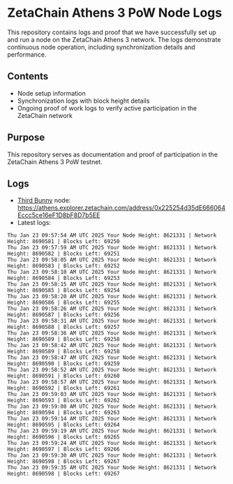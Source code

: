 # ZetaChain Athens 3 PoW Node Logs
This repository contains logs and proof that we have successfully set up and run a node on the ZetaChain Athens 3 network. The logs demonstrate continuous node operation, including synchronization details and performance.

## Contents
- Node setup information
- Synchronization logs with block height details
- Ongoing proof of work logs to verify active participation in the ZetaChain network

## Purpose
This repository serves as documentation and proof of participation in the ZetaChain Athens 3 PoW testnet.

## Logs

- [Third Bunny](https://thirdbunny.xyz/) node: https://athens.explorer.zetachain.com/address/0x225254d35dE666064Eccc5ce16eF1D8bF8D7b5EE
- Latest logs:
```
Thu Jan 23 09:57:54 AM UTC 2025 Your Node Height: 8621331 | Network Height: 8690581 | Blocks Left: 69250
Thu Jan 23 09:57:59 AM UTC 2025 Your Node Height: 8621331 | Network Height: 8690582 | Blocks Left: 69251
Thu Jan 23 09:58:05 AM UTC 2025 Your Node Height: 8621331 | Network Height: 8690583 | Blocks Left: 69252
Thu Jan 23 09:58:10 AM UTC 2025 Your Node Height: 8621331 | Network Height: 8690584 | Blocks Left: 69253
Thu Jan 23 09:58:15 AM UTC 2025 Your Node Height: 8621331 | Network Height: 8690585 | Blocks Left: 69254
Thu Jan 23 09:58:20 AM UTC 2025 Your Node Height: 8621331 | Network Height: 8690586 | Blocks Left: 69255
Thu Jan 23 09:58:26 AM UTC 2025 Your Node Height: 8621331 | Network Height: 8690587 | Blocks Left: 69256
Thu Jan 23 09:58:31 AM UTC 2025 Your Node Height: 8621331 | Network Height: 8690588 | Blocks Left: 69257
Thu Jan 23 09:58:36 AM UTC 2025 Your Node Height: 8621331 | Network Height: 8690589 | Blocks Left: 69258
Thu Jan 23 09:58:42 AM UTC 2025 Your Node Height: 8621331 | Network Height: 8690589 | Blocks Left: 69258
Thu Jan 23 09:58:47 AM UTC 2025 Your Node Height: 8621331 | Network Height: 8690590 | Blocks Left: 69259
Thu Jan 23 09:58:52 AM UTC 2025 Your Node Height: 8621331 | Network Height: 8690591 | Blocks Left: 69260
Thu Jan 23 09:58:57 AM UTC 2025 Your Node Height: 8621331 | Network Height: 8690592 | Blocks Left: 69261
Thu Jan 23 09:59:03 AM UTC 2025 Your Node Height: 8621331 | Network Height: 8690593 | Blocks Left: 69262
Thu Jan 23 09:59:08 AM UTC 2025 Your Node Height: 8621331 | Network Height: 8690594 | Blocks Left: 69263
Thu Jan 23 09:59:14 AM UTC 2025 Your Node Height: 8621331 | Network Height: 8690595 | Blocks Left: 69264
Thu Jan 23 09:59:19 AM UTC 2025 Your Node Height: 8621331 | Network Height: 8690596 | Blocks Left: 69265
Thu Jan 23 09:59:24 AM UTC 2025 Your Node Height: 8621331 | Network Height: 8690597 | Blocks Left: 69266
Thu Jan 23 09:59:30 AM UTC 2025 Your Node Height: 8621331 | Network Height: 8690598 | Blocks Left: 69267
Thu Jan 23 09:59:35 AM UTC 2025 Your Node Height: 8621331 | Network Height: 8690598 | Blocks Left: 69267
```
